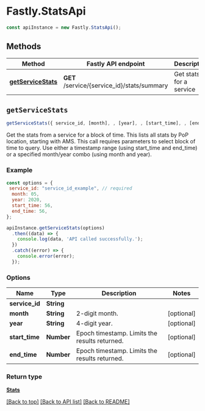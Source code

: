 # Fastly.StatsApi


```javascript
const apiInstance = new Fastly.StatsApi();
```
## Methods

Method | Fastly API endpoint | Description
------------- | ------------- | -------------
[**getServiceStats**](StatsApi.md#getServiceStats) | **GET** /service/{service_id}/stats/summary | Get stats for a service



## `getServiceStats`

```javascript
getServiceStats({ service_id, [month], , [year], , [start_time], , [end_time] })
```

Get the stats from a service for a block of time. This lists all stats by PoP location, starting with AMS. This call requires parameters to select block of time to query. Use either a timestamp range (using start_time and end_time) or a specified month/year combo (using month and year).

### Example

```javascript
const options = {
 service_id: "service_id_example", // required
  month: 05,
  year: 2020,
  start_time: 56,
  end_time: 56,
};

apiInstance.getServiceStats(options)
  .then((data) => {
    console.log(data, 'API called successfully.');
  })
  .catch((error) => {
    console.error(error);
  });
```

### Options

Name | Type | Description  | Notes
------------- | ------------- | ------------- | -------------
**service_id** | **String** |  |
**month** | **String** | 2-digit month. | [optional]
**year** | **String** | 4-digit year. | [optional]
**start_time** | **Number** | Epoch timestamp. Limits the results returned. | [optional]
**end_time** | **Number** | Epoch timestamp. Limits the results returned. | [optional]

### Return type

[**Stats**](Stats.md)


[[Back to top]](#) [[Back to API list]](../../README.md#endpoints)
[[Back to README]](../../README.md)
